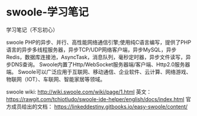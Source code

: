 # swoole-学习笔记
学习笔记（不忘初心）

swoole PHP的异步、并行、高性能网络通信引擎;使用纯C语言编写，提供了PHP语言的异步多线程服务器，异步TCP/UDP网络客户端，异步MySQL，异步Redis，数据库连接池，AsyncTask，消息队列，毫秒定时器，异步文件读写，异步DNS查询。 Swoole内置了Http/WebSocket服务器端/客户端、Http2.0服务器端。
Swoole可以广泛应用于互联网、移动通信、企业软件、云计算、网络游戏、物联网（IOT）、车联网、智能家居等领域。

swoole wiki:
http://wiki.swoole.com/wiki/page/1.html
英文：
https://rawgit.com/tchiotludo/swoole-ide-helper/english/docs/index.html
官方成员给出的文档：
https://linkeddestiny.gitbooks.io/easy-swoole/content/
